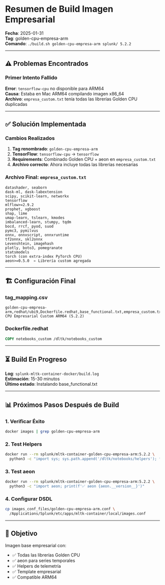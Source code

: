 # Resumen de Build Imagen Empresarial

**Fecha**: 2025-01-31  
**Tag**: golden-cpu-empresa-arm  
**Comando**: `./build.sh golden-cpu-empresa-arm splunk/ 5.2.2`

---

## ⚠️ Problemas Encontrados

### Primer Intento Fallido

**Error**: `tensorflow-cpu` no disponible para ARM64  
**Causa**: Estaba en Mac ARM64 compilando imagen x86_64  
**Archivo**: `empresa_custom.txt` tenía todas las librerías Golden CPU duplicadas

---

## ✅ Solución Implementada

### Cambios Realizados

1. **Tag renombrado**: `golden-cpu-empresa-arm`
2. **TensorFlow**: `tensorflow-cpu` → `tensorflow`
3. **Requirements**: Combinado Golden CPU + aeon en `empresa_custom.txt`
4. **Archivo correcto**: Ahora incluye todas las librerías necesarias

### Archivo Final: `empresa_custom.txt`

```text
datashader, seaborn
dask-ml, dask-labextension
scipy, scikit-learn, networkx
tensorflow
mlflow>=2.9.2
prophet, xgboost
shap, lime
umap-learn, tslearn, kmodes
imbalanced-learn, stumpy, tqdm
bocd, rrcf, pyod, suod
pymc3, pymilvus
onnx, onnxscript, onnxruntime
tf2onnx, skl2onnx
Levenshtein, imagehash
plotly, boto3, pomegranate
statsmodels
torch (con extra-index PyTorch CPU)
aeon>=0.5.0  ← Librería custom agregada
```

---

## 🏗️ Configuración Final

### tag_mapping.csv

```csv
golden-cpu-empresa-arm,redhat/ubi9,Dockerfile.redhat,base_functional.txt,empresa_custom.txt,none,Dockerfile.redhat.requirements,Golden CPU Empresarial Custom ARM64 (5.2.2)
```

### Dockerfile.redhat

```dockerfile
COPY notebooks_custom /dltk/notebooks_custom
```

---

## ⏳ Build En Progreso

**Log**: `splunk-mltk-container-docker/build.log`  
**Estimación**: 15-30 minutos  
**Último estado**: Instalando base_functional.txt

---

## 📊 Próximos Pasos Después de Build

### 1. Verificar Éxito

```bash
docker images | grep golden-cpu-empresa-arm
```

### 2. Test Helpers

```bash
docker run --rm splunk/mltk-container-golden-cpu-empresa-arm:5.2.2 \
  python3 -c "import sys; sys.path.append('/dltk/notebooks/helpers'); from telemetry_helper import log_metrics; print('✅ Helpers OK')"
```

### 3. Test aeon

```bash
docker run --rm splunk/mltk-container-golden-cpu-empresa-arm:5.2.2 \
  python3 -c "import aeon; print(f'✅ aeon {aeon.__version__}')"
```

### 4. Configurar DSDL

```bash
cp images_conf_files/golden-cpu-empresa-arm.conf \
  /Applications/Splunk/etc/apps/mltk-container/local/images.conf
```

---

## 🎯 Objetivo

Imagen base empresarial con:
- ✅ Todas las librerías Golden CPU
- ✅ aeon para series temporales
- ✅ Helpers de telemetría
- ✅ Template empresarial
- ✅ Compatible ARM64

